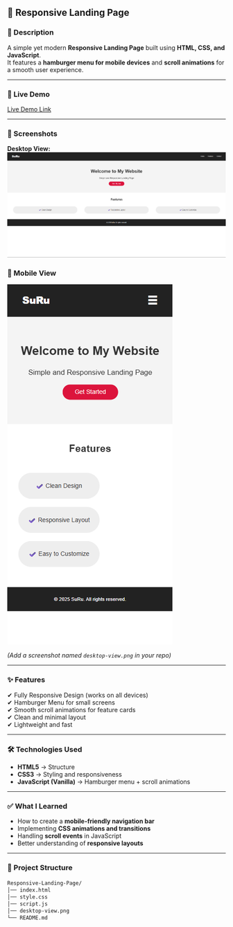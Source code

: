 ## 📌 Responsive Landing Page

### 📝 Description  
A simple yet modern **Responsive Landing Page** built using **HTML, CSS, and JavaScript**.  
It features a **hamburger menu for mobile devices** and **scroll animations** for a smooth user experience.

---

### 🔗 Live Demo  
[Live Demo Link](https://suru190.github.io/Responsive-Landing-Page/) 

---

### 📸 Screenshots  

**Desktop View:**  
![Desktop View](desktop-view.png)  

### 📱 Mobile View
![Mobile View](./mobile-view.png)

*(Add a screenshot named `desktop-view.png` in your repo)*

---

### ✨ Features  
✔ Fully Responsive Design (works on all devices)  
✔ Hamburger Menu for small screens  
✔ Smooth scroll animations for feature cards  
✔ Clean and minimal layout  
✔ Lightweight and fast  

---

### 🛠 Technologies Used  
- **HTML5** → Structure  
- **CSS3** → Styling and responsiveness  
- **JavaScript (Vanilla)** → Hamburger menu + scroll animations  

---

### ✅ What I Learned  
- How to create a **mobile-friendly navigation bar**  
- Implementing **CSS animations and transitions**  
- Handling **scroll events** in JavaScript  
- Better understanding of **responsive layouts**

---

### 📂 Project Structure  

```
Responsive-Landing-Page/
│── index.html
│── style.css
│── script.js
│── desktop-view.png
└── README.md
```
